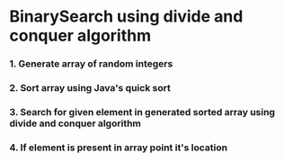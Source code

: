 # BinarySearch using divide and conquer algorithm

### 1. Generate array of random integers

### 2. Sort array using Java's quick sort

### 3. Search for given element in generated sorted array using divide and conquer algorithm 

### 4. If element is present in array point it's location 

